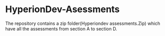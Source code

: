 # HyperionDev-Asessments
The repository contains a zip folder(Hyperiondev assessments.Zip) which have all the assessments from section A to section D.
